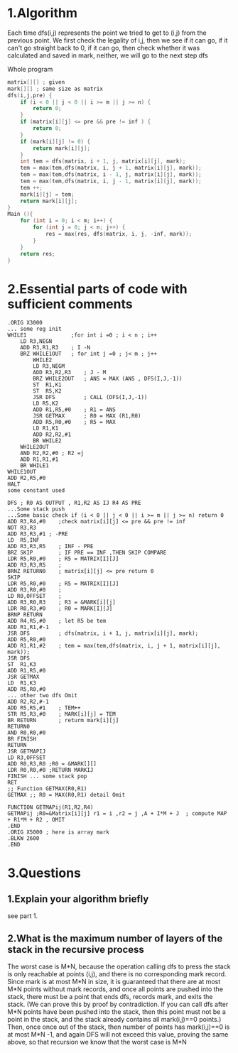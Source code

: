 # 1.Algorithm

Each time dfs(i,j) represents the point we tried to get to (i,j) from the previous point. We first check the legality of i,j, then we see if it can go, if it can't go straight back to 0, if it can go, then check whether it was calculated and saved in mark, neither, we will go to the next step dfs

Whole program

```cpp
matrix[][] ; given
mark[][] ; same size as matrix
dfs(i,j,pre) {
	if (i < 0 || j < 0 || i >= m || j >= n) {
		return 0;
	}
	if (matrix[i][j] <= pre && pre != inf ) {
		return 0;
	}
	if (mark[i][j] != 0) {
		return mark[i][j];
	}
	int tem = dfs(matrix, i + 1, j, matrix[i][j], mark);
	tem = max(tem,dfs(matrix, i, j + 1, matrix[i][j], mark));
	tem = max(tem,dfs(matrix, i - 1, j, matrix[i][j], mark));
	tem = max(tem,dfs(matrix, i, j - 1, matrix[i][j], mark));
	tem ++;
	mark[i][j] = tem;	
	return mark[i][j];
}
Main (){
	for (int i = 0; i < m; i++) {
		for (int j = 0; j < n; j++) {
			res = max(res, dfs(matrix, i, j, -inf, mark));
		}
	}
	return res;
}
```



# 2.Essential parts of code with sufficient comments

```LC3
.ORIG X3000
... some reg init  
WHILE1				;for int i =0 ; i < n ; i++
    LD R3,NEGN
    ADD R3,R1,R3 	; I -N
    BRZ WHILE1OUT   ; for int j =0 ; j< m ; j++
        WHILE2
        LD R3,NEGM
        ADD R3,R2,R3 	; J - M
        BRZ WHILE2OUT	; ANS = MAX (ANS , DFS(I,J,-1))
        ST  R1,K1
        ST  R5,K2
        JSR DFS 		; CALL (DFS(I,J,-1))
        LD R5,K2
        ADD R1,R5,#0 	; R1 = ANS 
        JSR GETMAX 		; R0 = MAX (R1,R0)
        ADD R5,R0,#0 	; R5 = MAX
        LD R1,K1
        ADD R2,R2,#1
        BR WHILE2
    WHILE2OUT
    AND R2,R2,#0 ; R2 =j
    ADD R1,R1,#1
    BR WHILE1
WHILE1OUT
ADD R2,R5,#0
HALT
some constant used

DFS ; R0 AS OUTPUT , R1,R2 AS IJ R4 AS PRE
...Some stack push
...Some basic check if (i < 0 || j < 0 || i >= m || j >= n) return 0
ADD R3,R4,#0 	;check matrix[i][j] <= pre && pre != inf
NOT R3,R3
ADD R3,R3,#1 ; -PRE
LD  R5,INF
ADD R3,R3,R5 	; INF - PRE
BRZ SKIP    	; IF PRE == INF ,THEN SKIP COMPARE
LDR R5,R0,#0 	; R5 = MATRIX[I][J]
ADD R3,R3,R5 	; 
BRNZ RETURN0 	; matrix[i][j] <= pre return 0
SKIP
LDR R5,R0,#0 	; R5 = MATRIX[I][J]
ADD R3,R0,#0 	;
LD R0,OFFSET 	;
ADD R3,R0,R3 	; R3 = &MARK[i][j]
LDR R0,R3,#0 	; R0 = MARK[I][J]
BRNP RETURN
ADD R4,R5,#0    ; let R5 be tem
ADD R1,R1,#-1
JSR DFS         ; dfs(matrix, i + 1, j, matrix[i][j], mark);
ADD R5,R0,#0
ADD R1,R1,#2    ; tem = max(tem,dfs(matrix, i, j + 1, matrix[i][j], mark));
JSR DFS
ST  R1,K3
ADD R1,R5,#0
JSR GETMAX
LD  R1,K3
ADD R5,R0,#0
... other two dfs Omit
ADD R2,R2,#-1
ADD R5,R5,#1 	; TEM++ 
STR R5,R3,#0 	; MARK[i][j] = TEM
BR RETURN    	; returm mark[i][j]
RETURN0
AND R0,R0,#0
BR FINISH
RETURN
JSR GETMAPIJ
LD R3,OFFSET 
ADD R0,R3,R0 ;R0 = &MARK[][]
LDR R0,R0,#0 ;RETURN MARKIJ 
FINISH ... some stack pop
RET
;; Function GETMAX(R0,R1)
GETMAX ;; R0 = MAX(R0,R1) detail Omit

FUNCTION GETMAPij(R1,R2,R4)
GETMAPij ;R0=&Matrix[i][j] r1 = i ,r2 = j ,A + I*M + J  ; compute MAP + R1*M + R2 , OMIT
.END
.ORIG X5000 ; here is array mark
.BLKW 2600
.END
```

# 3.Questions

## 1.Explain your algorithm briefly

see part 1.

## 2.What is the maximum number of layers of the stack in the recursive process

The worst case is M\*N, because the operation calling dfs to press the stack is only reachable at points (i,j), and there is no corresponding mark record. Since mark is at most M\*N in size, it is guaranteed that there are at most M\*N points without mark records, and once all points are pushed into the stack, there must be a point that ends dfs, records mark, and exits the stack. (We can prove this by proof by contradiction. If you can call dfs after M\*N points have been pushed into the stack, then this point must not be a point in the stack, and the stack already contains all mark(i,j)==0 points.)
Then, once once out of the stack, then number of points has mark(i,j)==0 is at most M\*N -1, and again DFS will not exceed this value, proving the same above, so that recursion we know that the worst case is M\*N

